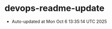 # devops-readme-update
<!--START_SECTION:activity-->
- Auto-updated at Mon Oct  6 13:35:14 UTC 2025
<!--END_SECTION:activity-->
